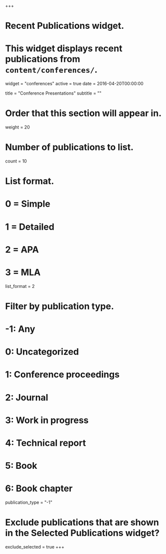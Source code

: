 +++
# Recent Publications widget.
# This widget displays recent publications from `content/conferences/`.
widget = "conferences"
active = true
date = 2016-04-20T00:00:00

title = "Conference Presentations"
subtitle = ""

# Order that this section will appear in.
weight = 20

# Number of publications to list.
count = 10

# List format.
#   0 = Simple
#   1 = Detailed
#   2 = APA
#   3 = MLA
list_format = 2

# Filter by publication type.
# -1: Any
#  0: Uncategorized
#  1: Conference proceedings
#  2: Journal
#  3: Work in progress
#  4: Technical report
#  5: Book
#  6: Book chapter
publication_type = "-1"

# Exclude publications that are shown in the Selected Publications widget?
exclude_selected = true
+++

